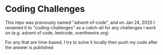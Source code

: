 # Coding Challenges

This repo was previously named "advent-of-code", and on Jan 24, 2025 I renamed it to "coding-challenges" as a catch-all for any challenges I work on (e.g. advent of code, leetcode, overthewire.org)

For any that are time-based, I try to solve it locally then push my code after the answer is published
